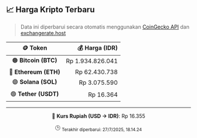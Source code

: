 

<!-- HARGA_KRIPTO -->
## 📈 Harga Kripto Terbaru

> Data ini diperbarui secara otomatis menggunakan [CoinGecko API](https://www.coingecko.com/) dan [exchangerate.host](https://exchangerate.host/)

<div align="center">

| 🪙 Token | 💰 Harga (IDR) |
|:------:|---------------:|
| 🟠 **Bitcoin (BTC)**   | Rp 1.934.826.041 |
| 🔵 **Ethereum (ETH)**  | Rp 62.430.738 |
| 🟣 **Solana (SOL)**    | Rp 3.075.590 |
| 🟢 **Tether (USDT)**   | Rp 16.364 |

---

💱 **Kurs Rupiah (USD → IDR)**: Rp 16.355

🕒 <sub>Terakhir diperbarui: 27/7/2025, 18.14.24</sub>

</div>
<!-- /HARGA_KRIPTO -->